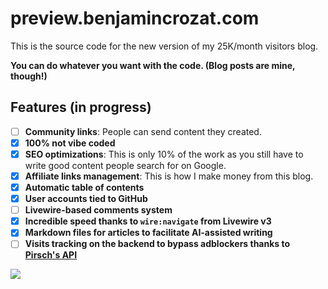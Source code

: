 # preview.benjamincrozat.com

This is the source code for the new version of my 25K/month visitors blog.

**You can do whatever you want with the code. (Blog posts are mine, though!)**

## Features (in progress)

- [ ] **Community links**: People can send content they created.
- [x] **100% not vibe coded**
- [x] **SEO optimizations**: This is only 10% of the work as you still have to write good content people search for on Google.
- [x] **Affiliate links management**: This is how I make money from this blog.
- [x] **Automatic table of contents**
- [x] **User accounts tied to GitHub**
- [ ] **Livewire-based comments system**
- [x] **Incredible speed thanks to `wire:navigate` from Livewire v3**
- [x] **Markdown files for articles to facilitate AI-assisted writing**
- [ ] **Visits tracking on the backend to bypass adblockers thanks to [Pirsch's API](https://benjamincrozat.com/recommends/pirsch-analytics)**

![](https://github.com/user-attachments/assets/e63510de-bb76-4959-95a5-76015f6ab555)
